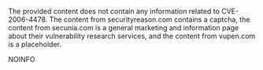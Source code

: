 The provided content does not contain any information related to CVE-2006-4478. The content from securityreason.com contains a captcha, the content from secunia.com is a general marketing and information page about their vulnerability research services, and the content from vupen.com is a placeholder.

NOINFO